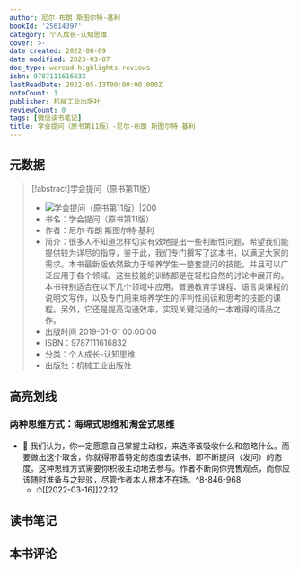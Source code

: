 ```yaml
---
author: 尼尔·布朗 斯图尔特·基利
bookId: '25614397'
category: 个人成长-认知思维
cover: >-
date created: 2022-08-09
date modified: 2023-03-07
doc_type: weread-highlights-reviews
isbn: 9787111616832
lastReadDate: 2022-05-13T00:00:00.000Z
noteCount: 1
publisher: 机械工业出版社
reviewCount: 0
tags: [微信读书笔记]
title: 学会提问（原书第11版）-尼尔·布朗 斯图尔特·基利
---
```


## 元数据

>[!abstract]学会提问（原书第11版）
> - ![学会提问（原书第11版）|200](https://wfqqreader-1252317822.image.myqcloud.com/cover/397/25614397/t7_25614397.jpg)
> - 书名：学会提问（原书第11版）
> - 作者：尼尔·布朗 斯图尔特·基利
> - 简介：很多人不知道怎样切实有效地提出一些判断性问题，希望我们能提供较为详尽的指导，鉴于此，我们专门撰写了这本书，以满足大家的需求。本书最新版依然致力于培养学生一整套提问的技能，并且可以广泛应用于各个领域。这些技能的训练都是在轻松自然的讨论中展开的。本书特别适合在以下几个领域中应用。普通教育学课程、语言类课程的说明文写作，以及专门用来培养学生的评判性阅读和思考的技能的课程。另外，它还是提高沟通效率，实现关键沟通的一本难得的精品之作。
> - 出版时间 2019-01-01 00:00:00
> - ISBN：9787111616832
> - 分类：个人成长-认知思维
> - 出版社：机械工业出版社

## 高亮划线

### 两种思维方式：海绵式思维和淘金式思维

- 📌 我们认为，你一定愿意自己掌握主动权，来选择该吸收什么和忽略什么。而要做出这个取舍，你就得带着特定的态度去读书，即不断提问（发问）的态度。这种思维方式需要你积极主动地去参与。作者不断向你兜售观点，而你应该随时准备与之辩驳，尽管作者本人根本不在场。^8-846-968
	- ⏱[[2022-03-16]]22:12

## 读书笔记

## 本书评论
